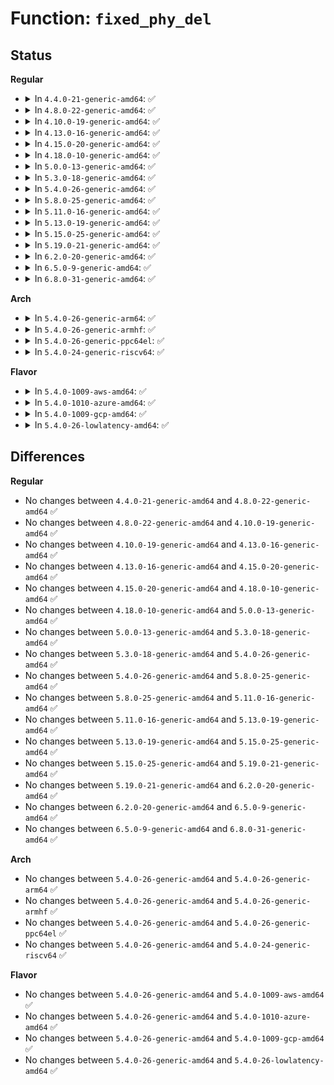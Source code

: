 # Function: <code>fixed_phy_del</code>

## Status
<b>Regular</b>
<ul>
<li>
<details>
<summary>In <code>4.4.0-21-generic-amd64</code>: ✅</summary>

```c
void fixed_phy_del(int phy_addr)
```

```json
{
  "name": "fixed_phy_del",
  "collision_type": "Unique Global",
  "inline_type": "No",
  "funcs": [
    {
      "addr": 18446744071585060384,
      "name": "fixed_phy_del",
      "external": true,
      "loc": "drivers/net/phy/fixed_phy.c:297",
      "file": "drivers/net/phy/fixed_phy.c",
      "inline": "seen, unknown",
      "caller_inline": [],
      "caller_func": [
        "drivers/net/phy/fixed_phy.c:fixed_phy_register",
        "drivers/net/phy/fixed_phy.c:fixed_phy_register"
      ]
    }
  ],
  "symbols": [
    {
      "addr": 18446744071585060384,
      "name": "fixed_phy_del",
      "section": ".text",
      "bind": "STB_GLOBAL",
      "size": 142
    }
  ]
}
```
</details>
</li>
<li>
<details>
<summary>In <code>4.8.0-22-generic-amd64</code>: ✅</summary>

```c
void fixed_phy_del(int phy_addr)
```

```json
{
  "name": "fixed_phy_del",
  "collision_type": "Unique Static",
  "inline_type": "No",
  "funcs": [
    {
      "addr": 18446744071585448640,
      "name": "fixed_phy_del",
      "external": false,
      "loc": "drivers/net/phy/fixed_phy.c:195",
      "file": "drivers/net/phy/fixed_phy.c",
      "inline": "seen, unknown",
      "caller_inline": [],
      "caller_func": [
        "drivers/net/phy/fixed_phy.c:fixed_phy_unregister"
      ]
    }
  ],
  "symbols": [
    {
      "addr": 18446744071585448640,
      "name": "fixed_phy_del",
      "section": ".text",
      "bind": "STB_LOCAL",
      "size": 170
    }
  ]
}
```
</details>
</li>
<li>
<details>
<summary>In <code>4.10.0-19-generic-amd64</code>: ✅</summary>

```c
void fixed_phy_del(int phy_addr)
```

```json
{
  "name": "fixed_phy_del",
  "collision_type": "Unique Static",
  "inline_type": "No",
  "funcs": [
    {
      "addr": 18446744071585652688,
      "name": "fixed_phy_del",
      "external": false,
      "loc": "drivers/net/phy/fixed_phy.c:195",
      "file": "drivers/net/phy/fixed_phy.c",
      "inline": "seen, unknown",
      "caller_inline": [],
      "caller_func": [
        "drivers/net/phy/fixed_phy.c:fixed_phy_unregister"
      ]
    }
  ],
  "symbols": [
    {
      "addr": 18446744071585652688,
      "name": "fixed_phy_del",
      "section": ".text",
      "bind": "STB_LOCAL",
      "size": 170
    }
  ]
}
```
</details>
</li>
<li>
<details>
<summary>In <code>4.13.0-16-generic-amd64</code>: ✅</summary>

```c
void fixed_phy_del(int phy_addr)
```

```json
{
  "name": "fixed_phy_del",
  "collision_type": "Unique Static",
  "inline_type": "No",
  "funcs": [
    {
      "addr": 18446744071585739024,
      "name": "fixed_phy_del",
      "external": false,
      "loc": "drivers/net/phy/fixed_phy.c:195",
      "file": "drivers/net/phy/fixed_phy.c",
      "inline": "seen, unknown",
      "caller_inline": [],
      "caller_func": [
        "drivers/net/phy/fixed_phy.c:fixed_phy_unregister"
      ]
    }
  ],
  "symbols": [
    {
      "addr": 18446744071585739024,
      "name": "fixed_phy_del",
      "section": ".text",
      "bind": "STB_LOCAL",
      "size": 170
    }
  ]
}
```
</details>
</li>
<li>
<details>
<summary>In <code>4.15.0-20-generic-amd64</code>: ✅</summary>

```c
void fixed_phy_del(int phy_addr)
```

```json
{
  "name": "fixed_phy_del",
  "collision_type": "Unique Static",
  "inline_type": "No",
  "funcs": [
    {
      "addr": 18446744071586172960,
      "name": "fixed_phy_del",
      "external": false,
      "loc": "drivers/net/phy/fixed_phy.c:195",
      "file": "drivers/net/phy/fixed_phy.c",
      "inline": "seen, unknown",
      "caller_inline": [],
      "caller_func": [
        "drivers/net/phy/fixed_phy.c:fixed_phy_unregister"
      ]
    }
  ],
  "symbols": [
    {
      "addr": 18446744071586172960,
      "name": "fixed_phy_del",
      "section": ".text",
      "bind": "STB_LOCAL",
      "size": 170
    }
  ]
}
```
</details>
</li>
<li>
<details>
<summary>In <code>4.18.0-10-generic-amd64</code>: ✅</summary>

```c
void fixed_phy_del(int phy_addr)
```

```json
{
  "name": "fixed_phy_del",
  "collision_type": "Unique Static",
  "inline_type": "No",
  "funcs": [
    {
      "addr": 18446744071586427376,
      "name": "fixed_phy_del",
      "external": false,
      "loc": "drivers/net/phy/fixed_phy.c:164",
      "file": "drivers/net/phy/fixed_phy.c",
      "inline": "seen, unknown",
      "caller_inline": [],
      "caller_func": [
        "drivers/net/phy/fixed_phy.c:fixed_phy_unregister"
      ]
    }
  ],
  "symbols": [
    {
      "addr": 18446744071586427376,
      "name": "fixed_phy_del",
      "section": ".text",
      "bind": "STB_LOCAL",
      "size": 171
    }
  ]
}
```
</details>
</li>
<li>
<details>
<summary>In <code>5.0.0-13-generic-amd64</code>: ✅</summary>

```c
void fixed_phy_del(int phy_addr)
```

```json
{
  "name": "fixed_phy_del",
  "collision_type": "Unique Static",
  "inline_type": "No",
  "funcs": [
    {
      "addr": 18446744071586572704,
      "name": "fixed_phy_del",
      "external": false,
      "loc": "drivers/net/phy/fixed_phy.c:186",
      "file": "drivers/net/phy/fixed_phy.c",
      "inline": "seen, unknown",
      "caller_inline": [],
      "caller_func": [
        "drivers/net/phy/fixed_phy.c:fixed_phy_unregister"
      ]
    }
  ],
  "symbols": [
    {
      "addr": 18446744071586572704,
      "name": "fixed_phy_del",
      "section": ".text",
      "bind": "STB_LOCAL",
      "size": 171
    }
  ]
}
```
</details>
</li>
<li>
<details>
<summary>In <code>5.3.0-18-generic-amd64</code>: ✅</summary>

```c
void fixed_phy_del(int phy_addr)
```

```json
{
  "name": "fixed_phy_del",
  "collision_type": "Unique Static",
  "inline_type": "No",
  "funcs": [
    {
      "addr": 18446744071586824256,
      "name": "fixed_phy_del",
      "external": false,
      "loc": "drivers/net/phy/fixed_phy.c:178",
      "file": "drivers/net/phy/fixed_phy.c",
      "inline": "seen, unknown",
      "caller_inline": [],
      "caller_func": [
        "drivers/net/phy/fixed_phy.c:fixed_phy_unregister"
      ]
    }
  ],
  "symbols": [
    {
      "addr": 18446744071586824256,
      "name": "fixed_phy_del",
      "section": ".text",
      "bind": "STB_LOCAL",
      "size": 167
    }
  ]
}
```
</details>
</li>
<li>
<details>
<summary>In <code>5.4.0-26-generic-amd64</code>: ✅</summary>

```c
void fixed_phy_del(int phy_addr)
```

```json
{
  "name": "fixed_phy_del",
  "collision_type": "Unique Static",
  "inline_type": "No",
  "funcs": [
    {
      "addr": 18446744071586970352,
      "name": "fixed_phy_del",
      "external": false,
      "loc": "drivers/net/phy/fixed_phy.c:178",
      "file": "drivers/net/phy/fixed_phy.c",
      "inline": "seen, unknown",
      "caller_inline": [],
      "caller_func": [
        "drivers/net/phy/fixed_phy.c:fixed_phy_unregister"
      ]
    }
  ],
  "symbols": [
    {
      "addr": 18446744071586970352,
      "name": "fixed_phy_del",
      "section": ".text",
      "bind": "STB_LOCAL",
      "size": 167
    }
  ]
}
```
</details>
</li>
<li>
<details>
<summary>In <code>5.8.0-25-generic-amd64</code>: ✅</summary>

```c
void fixed_phy_del(int phy_addr)
```

```json
{
  "name": "fixed_phy_del",
  "collision_type": "Unique Static",
  "inline_type": "No",
  "funcs": [
    {
      "addr": 18446744071587796400,
      "name": "fixed_phy_del",
      "external": false,
      "loc": "drivers/net/phy/fixed_phy.c:172",
      "file": "drivers/net/phy/fixed_phy.c",
      "inline": "seen, unknown",
      "caller_inline": [],
      "caller_func": [
        "drivers/net/phy/fixed_phy.c:fixed_phy_unregister"
      ]
    }
  ],
  "symbols": [
    {
      "addr": 18446744071587796400,
      "name": "fixed_phy_del",
      "section": ".text",
      "bind": "STB_LOCAL",
      "size": 167
    }
  ]
}
```
</details>
</li>
<li>
<details>
<summary>In <code>5.11.0-16-generic-amd64</code>: ✅</summary>

```c
void fixed_phy_del(int phy_addr)
```

```json
{
  "name": "fixed_phy_del",
  "collision_type": "Unique Static",
  "inline_type": "No",
  "funcs": [
    {
      "addr": 18446744071587854368,
      "name": "fixed_phy_del",
      "external": false,
      "loc": "drivers/net/phy/fixed_phy.c:172",
      "file": "drivers/net/phy/fixed_phy.c",
      "inline": "seen, unknown",
      "caller_inline": [],
      "caller_func": [
        "drivers/net/phy/fixed_phy.c:fixed_phy_unregister"
      ]
    }
  ],
  "symbols": [
    {
      "addr": 18446744071587854368,
      "name": "fixed_phy_del",
      "section": ".text",
      "bind": "STB_LOCAL",
      "size": 167
    }
  ]
}
```
</details>
</li>
<li>
<details>
<summary>In <code>5.13.0-19-generic-amd64</code>: ✅</summary>

```c
void fixed_phy_del(int phy_addr)
```

```json
{
  "name": "fixed_phy_del",
  "collision_type": "Unique Static",
  "inline_type": "No",
  "funcs": [
    {
      "addr": 18446744071587733680,
      "name": "fixed_phy_del",
      "external": false,
      "loc": "drivers/net/phy/fixed_phy.c:172",
      "file": "drivers/net/phy/fixed_phy.c",
      "inline": "seen, unknown",
      "caller_inline": [],
      "caller_func": [
        "drivers/net/phy/fixed_phy.c:fixed_phy_unregister"
      ]
    }
  ],
  "symbols": [
    {
      "addr": 18446744071587733680,
      "name": "fixed_phy_del",
      "section": ".text",
      "bind": "STB_LOCAL",
      "size": 167
    }
  ]
}
```
</details>
</li>
<li>
<details>
<summary>In <code>5.15.0-25-generic-amd64</code>: ✅</summary>

```c
void fixed_phy_del(int phy_addr)
```

```json
{
  "name": "fixed_phy_del",
  "collision_type": "Unique Static",
  "inline_type": "No",
  "funcs": [
    {
      "addr": 18446744071588327760,
      "name": "fixed_phy_del",
      "external": false,
      "loc": "drivers/net/phy/fixed_phy.c:172",
      "file": "drivers/net/phy/fixed_phy.c",
      "inline": "seen, unknown",
      "caller_inline": [],
      "caller_func": [
        "drivers/net/phy/fixed_phy.c:fixed_phy_unregister"
      ]
    }
  ],
  "symbols": [
    {
      "addr": 18446744071588327760,
      "name": "fixed_phy_del",
      "section": ".text",
      "bind": "STB_LOCAL",
      "size": 167
    }
  ]
}
```
</details>
</li>
<li>
<details>
<summary>In <code>5.19.0-21-generic-amd64</code>: ✅</summary>

```c
void fixed_phy_del(int phy_addr)
```

```json
{
  "name": "fixed_phy_del",
  "collision_type": "Unique Static",
  "inline_type": "No",
  "funcs": [
    {
      "addr": 18446744071589718352,
      "name": "fixed_phy_del",
      "external": false,
      "loc": "drivers/net/phy/fixed_phy.c:172",
      "file": "drivers/net/phy/fixed_phy.c",
      "inline": "seen, unknown",
      "caller_inline": [],
      "caller_func": [
        "drivers/net/phy/fixed_phy.c:fixed_phy_unregister"
      ]
    }
  ],
  "symbols": [
    {
      "addr": 18446744071589718352,
      "name": "fixed_phy_del",
      "section": ".text",
      "bind": "STB_LOCAL",
      "size": 187
    }
  ]
}
```
</details>
</li>
<li>
<details>
<summary>In <code>6.2.0-20-generic-amd64</code>: ✅</summary>

```c
void fixed_phy_del(int phy_addr)
```

```json
{
  "name": "fixed_phy_del",
  "collision_type": "Unique Static",
  "inline_type": "No",
  "funcs": [
    {
      "addr": 18446744071591335728,
      "name": "fixed_phy_del",
      "external": false,
      "loc": "drivers/net/phy/fixed_phy.c:172",
      "file": "drivers/net/phy/fixed_phy.c",
      "inline": "seen, unknown",
      "caller_inline": [],
      "caller_func": [
        "drivers/net/phy/fixed_phy.c:fixed_phy_unregister"
      ]
    }
  ],
  "symbols": [
    {
      "addr": 18446744071591335728,
      "name": "fixed_phy_del",
      "section": ".text",
      "bind": "STB_LOCAL",
      "size": 187
    }
  ]
}
```
</details>
</li>
<li>
<details>
<summary>In <code>6.5.0-9-generic-amd64</code>: ✅</summary>

```c
void fixed_phy_del(int phy_addr)
```

```json
{
  "name": "fixed_phy_del",
  "collision_type": "Unique Static",
  "inline_type": "No",
  "funcs": [
    {
      "addr": 18446744071591697248,
      "name": "fixed_phy_del",
      "external": false,
      "loc": "drivers/net/phy/fixed_phy.c:172",
      "file": "drivers/net/phy/fixed_phy.c",
      "inline": "seen, unknown",
      "caller_inline": [],
      "caller_func": [
        "drivers/net/phy/fixed_phy.c:fixed_phy_unregister"
      ]
    }
  ],
  "symbols": [
    {
      "addr": 18446744071591697248,
      "name": "fixed_phy_del",
      "section": ".text",
      "bind": "STB_LOCAL",
      "size": 187
    }
  ]
}
```
</details>
</li>
<li>
<details>
<summary>In <code>6.8.0-31-generic-amd64</code>: ✅</summary>

```c
void fixed_phy_del(int phy_addr)
```

```json
{
  "name": "fixed_phy_del",
  "collision_type": "Unique Static",
  "inline_type": "No",
  "funcs": [
    {
      "addr": 18446744071592440304,
      "name": "fixed_phy_del",
      "external": false,
      "loc": "drivers/net/phy/fixed_phy.c:172",
      "file": "drivers/net/phy/fixed_phy.c",
      "inline": "seen, unknown",
      "caller_inline": [],
      "caller_func": [
        "drivers/net/phy/fixed_phy.c:fixed_phy_unregister"
      ]
    }
  ],
  "symbols": [
    {
      "addr": 18446744071592440304,
      "name": "fixed_phy_del",
      "section": ".text",
      "bind": "STB_LOCAL",
      "size": 187
    }
  ]
}
```
</details>
</li>
</ul>
<b>Arch</b>
<ul>
<li>
<details>
<summary>In <code>5.4.0-26-generic-arm64</code>: ✅</summary>

```c
void fixed_phy_del(int phy_addr)
```

```json
{
  "name": "fixed_phy_del",
  "collision_type": "Unique Static",
  "inline_type": "No",
  "funcs": [
    {
      "addr": 18446603336499961792,
      "name": "fixed_phy_del",
      "external": false,
      "loc": "drivers/net/phy/fixed_phy.c:178",
      "file": "drivers/net/phy/fixed_phy.c",
      "inline": "seen, unknown",
      "caller_inline": [],
      "caller_func": [
        "drivers/net/phy/fixed_phy.c:fixed_phy_unregister"
      ]
    }
  ],
  "symbols": [
    {
      "addr": 18446603336499961792,
      "name": "fixed_phy_del",
      "section": ".text",
      "bind": "STB_LOCAL",
      "size": 180
    }
  ]
}
```
</details>
</li>
<li>
<details>
<summary>In <code>5.4.0-26-generic-armhf</code>: ✅</summary>

```c
void fixed_phy_del(int phy_addr)
```

```json
{
  "name": "fixed_phy_del",
  "collision_type": "Unique Static",
  "inline_type": "No",
  "funcs": [
    {
      "addr": 3232500628,
      "name": "fixed_phy_del",
      "external": false,
      "loc": "drivers/net/phy/fixed_phy.c:178",
      "file": "drivers/net/phy/fixed_phy.c",
      "inline": "seen, unknown",
      "caller_inline": [],
      "caller_func": [
        "drivers/net/phy/fixed_phy.c:fixed_phy_unregister"
      ]
    }
  ],
  "symbols": [
    {
      "addr": 3232500628,
      "name": "fixed_phy_del",
      "section": ".text",
      "bind": "STB_LOCAL",
      "size": 168
    }
  ]
}
```
</details>
</li>
<li>
<details>
<summary>In <code>5.4.0-26-generic-ppc64el</code>: ✅</summary>

```c
void fixed_phy_del(int phy_addr)
```

```json
{
  "name": "fixed_phy_del",
  "collision_type": "Unique Static",
  "inline_type": "No",
  "funcs": [
    {
      "addr": 13835058055293287840,
      "name": "fixed_phy_del",
      "external": false,
      "loc": "drivers/net/phy/fixed_phy.c:178",
      "file": "drivers/net/phy/fixed_phy.c",
      "inline": "seen, unknown",
      "caller_inline": [],
      "caller_func": [
        "drivers/net/phy/fixed_phy.c:fixed_phy_unregister"
      ]
    }
  ],
  "symbols": [
    {
      "addr": 13835058055293287840,
      "name": "fixed_phy_del",
      "section": ".text",
      "bind": "STB_LOCAL",
      "size": 308
    }
  ]
}
```
</details>
</li>
<li>
<details>
<summary>In <code>5.4.0-24-generic-riscv64</code>: ✅</summary>

```c
void fixed_phy_del(int phy_addr)
```

```json
{
  "name": "fixed_phy_del",
  "collision_type": "Unique Static",
  "inline_type": "No",
  "funcs": [
    {
      "addr": 18446743936277040730,
      "name": "fixed_phy_del",
      "external": false,
      "loc": "drivers/net/phy/fixed_phy.c:178",
      "file": "drivers/net/phy/fixed_phy.c",
      "inline": "seen, unknown",
      "caller_inline": [],
      "caller_func": [
        "drivers/net/phy/fixed_phy.c:fixed_phy_unregister"
      ]
    }
  ],
  "symbols": [
    {
      "addr": 18446743936277040730,
      "name": "fixed_phy_del",
      "section": ".text",
      "bind": "STB_LOCAL",
      "size": 150
    }
  ]
}
```
</details>
</li>
</ul>
<b>Flavor</b>
<ul>
<li>
<details>
<summary>In <code>5.4.0-1009-aws-amd64</code>: ✅</summary>

```c
void fixed_phy_del(int phy_addr)
```

```json
{
  "name": "fixed_phy_del",
  "collision_type": "Unique Static",
  "inline_type": "No",
  "funcs": [
    {
      "addr": 18446744071586727360,
      "name": "fixed_phy_del",
      "external": false,
      "loc": "drivers/net/phy/fixed_phy.c:178",
      "file": "drivers/net/phy/fixed_phy.c",
      "inline": "seen, unknown",
      "caller_inline": [],
      "caller_func": [
        "drivers/net/phy/fixed_phy.c:fixed_phy_unregister"
      ]
    }
  ],
  "symbols": [
    {
      "addr": 18446744071586727360,
      "name": "fixed_phy_del",
      "section": ".text",
      "bind": "STB_LOCAL",
      "size": 167
    }
  ]
}
```
</details>
</li>
<li>
<details>
<summary>In <code>5.4.0-1010-azure-amd64</code>: ✅</summary>

```c
void fixed_phy_del(int phy_addr)
```

```json
{
  "name": "fixed_phy_del",
  "collision_type": "Unique Static",
  "inline_type": "No",
  "funcs": [
    {
      "addr": 18446744071586594576,
      "name": "fixed_phy_del",
      "external": false,
      "loc": "drivers/net/phy/fixed_phy.c:178",
      "file": "drivers/net/phy/fixed_phy.c",
      "inline": "seen, unknown",
      "caller_inline": [],
      "caller_func": [
        "drivers/net/phy/fixed_phy.c:fixed_phy_unregister"
      ]
    }
  ],
  "symbols": [
    {
      "addr": 18446744071586594576,
      "name": "fixed_phy_del",
      "section": ".text",
      "bind": "STB_LOCAL",
      "size": 167
    }
  ]
}
```
</details>
</li>
<li>
<details>
<summary>In <code>5.4.0-1009-gcp-amd64</code>: ✅</summary>

```c
void fixed_phy_del(int phy_addr)
```

```json
{
  "name": "fixed_phy_del",
  "collision_type": "Unique Static",
  "inline_type": "No",
  "funcs": [
    {
      "addr": 18446744071586924912,
      "name": "fixed_phy_del",
      "external": false,
      "loc": "drivers/net/phy/fixed_phy.c:178",
      "file": "drivers/net/phy/fixed_phy.c",
      "inline": "seen, unknown",
      "caller_inline": [],
      "caller_func": [
        "drivers/net/phy/fixed_phy.c:fixed_phy_unregister"
      ]
    }
  ],
  "symbols": [
    {
      "addr": 18446744071586924912,
      "name": "fixed_phy_del",
      "section": ".text",
      "bind": "STB_LOCAL",
      "size": 167
    }
  ]
}
```
</details>
</li>
<li>
<details>
<summary>In <code>5.4.0-26-lowlatency-amd64</code>: ✅</summary>

```c
void fixed_phy_del(int phy_addr)
```

```json
{
  "name": "fixed_phy_del",
  "collision_type": "Unique Static",
  "inline_type": "No",
  "funcs": [
    {
      "addr": 18446744071587031360,
      "name": "fixed_phy_del",
      "external": false,
      "loc": "drivers/net/phy/fixed_phy.c:178",
      "file": "drivers/net/phy/fixed_phy.c",
      "inline": "seen, unknown",
      "caller_inline": [],
      "caller_func": [
        "drivers/net/phy/fixed_phy.c:fixed_phy_unregister"
      ]
    }
  ],
  "symbols": [
    {
      "addr": 18446744071587031360,
      "name": "fixed_phy_del",
      "section": ".text",
      "bind": "STB_LOCAL",
      "size": 167
    }
  ]
}
```
</details>
</li>
</ul>

## Differences
<b>Regular</b>
<ul>
<li>
No changes between <code>4.4.0-21-generic-amd64</code> and <code>4.8.0-22-generic-amd64</code> ✅
</li>
<li>
No changes between <code>4.8.0-22-generic-amd64</code> and <code>4.10.0-19-generic-amd64</code> ✅
</li>
<li>
No changes between <code>4.10.0-19-generic-amd64</code> and <code>4.13.0-16-generic-amd64</code> ✅
</li>
<li>
No changes between <code>4.13.0-16-generic-amd64</code> and <code>4.15.0-20-generic-amd64</code> ✅
</li>
<li>
No changes between <code>4.15.0-20-generic-amd64</code> and <code>4.18.0-10-generic-amd64</code> ✅
</li>
<li>
No changes between <code>4.18.0-10-generic-amd64</code> and <code>5.0.0-13-generic-amd64</code> ✅
</li>
<li>
No changes between <code>5.0.0-13-generic-amd64</code> and <code>5.3.0-18-generic-amd64</code> ✅
</li>
<li>
No changes between <code>5.3.0-18-generic-amd64</code> and <code>5.4.0-26-generic-amd64</code> ✅
</li>
<li>
No changes between <code>5.4.0-26-generic-amd64</code> and <code>5.8.0-25-generic-amd64</code> ✅
</li>
<li>
No changes between <code>5.8.0-25-generic-amd64</code> and <code>5.11.0-16-generic-amd64</code> ✅
</li>
<li>
No changes between <code>5.11.0-16-generic-amd64</code> and <code>5.13.0-19-generic-amd64</code> ✅
</li>
<li>
No changes between <code>5.13.0-19-generic-amd64</code> and <code>5.15.0-25-generic-amd64</code> ✅
</li>
<li>
No changes between <code>5.15.0-25-generic-amd64</code> and <code>5.19.0-21-generic-amd64</code> ✅
</li>
<li>
No changes between <code>5.19.0-21-generic-amd64</code> and <code>6.2.0-20-generic-amd64</code> ✅
</li>
<li>
No changes between <code>6.2.0-20-generic-amd64</code> and <code>6.5.0-9-generic-amd64</code> ✅
</li>
<li>
No changes between <code>6.5.0-9-generic-amd64</code> and <code>6.8.0-31-generic-amd64</code> ✅
</li>
</ul>
<b>Arch</b>
<ul>
<li>
No changes between <code>5.4.0-26-generic-amd64</code> and <code>5.4.0-26-generic-arm64</code> ✅
</li>
<li>
No changes between <code>5.4.0-26-generic-amd64</code> and <code>5.4.0-26-generic-armhf</code> ✅
</li>
<li>
No changes between <code>5.4.0-26-generic-amd64</code> and <code>5.4.0-26-generic-ppc64el</code> ✅
</li>
<li>
No changes between <code>5.4.0-26-generic-amd64</code> and <code>5.4.0-24-generic-riscv64</code> ✅
</li>
</ul>
<b>Flavor</b>
<ul>
<li>
No changes between <code>5.4.0-26-generic-amd64</code> and <code>5.4.0-1009-aws-amd64</code> ✅
</li>
<li>
No changes between <code>5.4.0-26-generic-amd64</code> and <code>5.4.0-1010-azure-amd64</code> ✅
</li>
<li>
No changes between <code>5.4.0-26-generic-amd64</code> and <code>5.4.0-1009-gcp-amd64</code> ✅
</li>
<li>
No changes between <code>5.4.0-26-generic-amd64</code> and <code>5.4.0-26-lowlatency-amd64</code> ✅
</li>
</ul>
